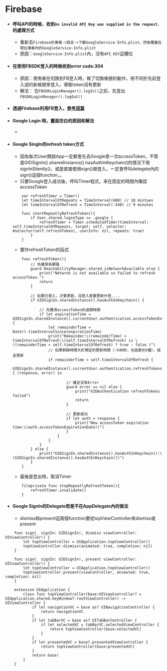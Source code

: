 # Firebase

* #### 呼叫API的時候，收到`An invalid API Key was supplied in the request.`的處理方式

  * 重新去`Firebase的專案->設定->下載GoogleService-Info.plist，然後覆蓋在現在專案內的GoogleService-Info.plist`
  * 原因：`GoogleService-Info.plist`內，沒有`API_KEY`這欄位
* #### 在使用FBSDK登入的時候收到error code:304

  * 原因：使用者在切換到FB登入時，做了切換帳號的動作，用不同於先前登入過的新帳號來登入，導致token沒有更新
  * 解法： 在`FBSDKLoginManager().logIn()`之前，先登出`FBSDKLoginManager().logOut()`
* #### 透過Firebase利用FB登入，[參考這篇](http://appcoda.com.tw/firebase-facebook-login/)
* #### Google Login 時，畫面空白的原因和解法

  * 
* #### Google SingIn的refresh token方式

  * 因為每次User開啟App一定都會先去Google拿一次accessToken，不管是GIDSignIn\(\).sharedInstance\(\).hasAuthInKeychain\(\)的情況下用signInSilently\(\)，或是直接使用sign\(\)做登入，一定會呼叫delegate內的sign\(\)這個function，。
  * 只要Google登入成功後，呼叫Timer程式，來在固定的時間內確認accessToken

  ```
      var refreshTimer = Timer()
      let timeIntervalOfRepeats = TimeInterval(600) // 10 mintues
      let timeIntervalOfRefresh = TimeInterval(-540) // 9 minutes

      func startRepeatlyRefreshToken(){
          if User.shared.loginType == .google {
              refreshTimer = Timer.scheduledTimer(timeInterval: self.timeIntervalOfRepeats, target: self, selector: #selector(self.refreshToken), userInfo: nil, repeats: true)
          }
      }
  ```

  * 實作refreshToken的函式

  ```
      func refreshToken(){
          // 先確保有網路
          guard ReachabilityManager.shared.isNetworkAvailable else {
              print("Netwrok is not available so failed to refresh accessToken.")
              return
          }

          // 如果已登入，才要更新，沒登入是要更新什麼....
          if GIDSignIn.sharedInstance().hasAuthInKeychain() {

              // 先獲得accessToken的過期時間
              if let expirationTime = GIDSignIn.sharedInstance().currentUser.authentication.accessTokenExpirationDate {
                  let remainderTime = Date().timeIntervalSince(expirationTime)
                  print("Remainder:\(remainderTime) > timeIntervalOfRefresh:\(self.timeIntervalOfRefresh) is \((remainderTime > self.timeIntervalOfRefresh) ? true : false )")
                  // 如果剩餘時間大於規定的更新時間（-540秒，也就是9分鐘），就去更新
                  if remainderTime > self.timeIntervalOfRefresh {
                      GIDSignIn.sharedInstance().currentUser.authentication.refreshTokens { (response, error) in

                          // 確定沒有Error
                          guard error == nil else {
                              print("GIDAuthentication refreshTokens failed")
                              return
                          }

                          // 更新成功
                          if let auth = response {
                              print("New accessToken expiration time:\(auth.accessTokenExpirationDate!)")
                          }
                      }
                  }
              }
          } else {
              print("GIDSignIn.sharedInstance().hasAuthInKeychain():\(GIDSignIn.sharedInstance().hasAuthInKeychain())")
          }
      }
  ```

  * 最後是登出時，取消Timer

  ```
      fileprivate func stopRepeatlyRefreshToken(){
          refreshTimer.invalidate()
      }
  ```
* #### Google SignIn的Delegate若是不在AppDelegate內的做法

  * dismiss和present這兩個function要從topViewController來dismiss或present

```
    func sign(_ signIn: GIDSignIn!, dismiss viewController: UIViewController!) {
        let topViewController = UIApplication.topViewController()
        topViewController.dismiss(animated: true, completion: nil)
    }

    func sign(_ signIn: GIDSignIn!, present viewController: UIViewController!) {
        let topViewController = UIApplication.topViewController()
        topViewController.present(viewController, animated: true, completion: nil)
    }

    extension UIApplication {
        class func topViewController(base:UIViewController? = UIApplication.shared.keyWindow?.rootViewController) -> UIViewController {
            if let navigationVC = base as? UINavigationController {
                return navigationVC
            }
            if let tabBarVC = base as? UITabBarController {
                if let selectedVC = tabBarVC.selectedViewController {
                    return topViewController(base:selectedVC)
                }
            }
            if let presentedVC = base?.presentedViewController {
                return topViewController(base:presentedVC)
            }
            return base!
        }
    }
```

#### 



